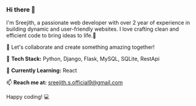 ### Hi there 👋


I'm Sreejith, a passionate web developer with over 2 year of experience in building dynamic and user-friendly websites.
         I love crafting clean and efficient code to bring ideas to life.🤗

🚀 Let's collaborate and create something amazing together!

🔧 **Tech Stack:** Python, Django, Flask, MySQL, SQLite, RestApi

🌱 **Currently Learning:** React

📫 **Reach me at:** sreejith.s.official9@gmail.com

Happy coding! 💻
